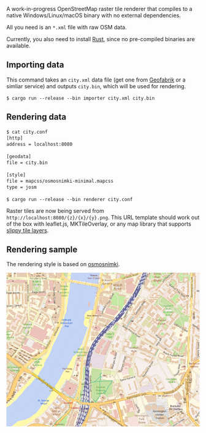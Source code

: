 A work-in-progress OpenStreetMap raster tile renderer that compiles to a native Windows/Linux/macOS binary with no external dependencies.

All you need is an `*.xml` file with raw OSM data.

Currently, you also need to install [Rust](https://rustup.rs), since no pre-compiled binaries are available.

## Importing data

This command takes an `city.xml` data file (get one from [Geofabrik](https://download.geofabrik.de) or a simliar service) and outputs `city.bin`, which will be used for rendering.

```
$ cargo run --release --bin importer city.xml city.bin
```

## Rendering data

```
$ cat city.conf
[http]
address = localhost:8080

[geodata]
file = city.bin

[style]
file = mapcss/osmosnimki-minimal.mapcss
type = josm

$ cargo run --release --bin renderer city.conf
```

Raster tiles are now being served from `http://localhost:8080/{z}/{x}/{y}.png`. This URL template should work out of the box with leaflet.js, MKTileOverlay, or any map library that supports [slippy tile layers](https://wiki.openstreetmap.org/wiki/Slippy_map_tilenames). 

## Rendering sample

The rendering style is based on [osmosnimki](https://github.com/kothic/kothic-js-mapcss/blob/master/styles/osmosnimki-maps.mapcss).

![London centre](/samples/london.png)
